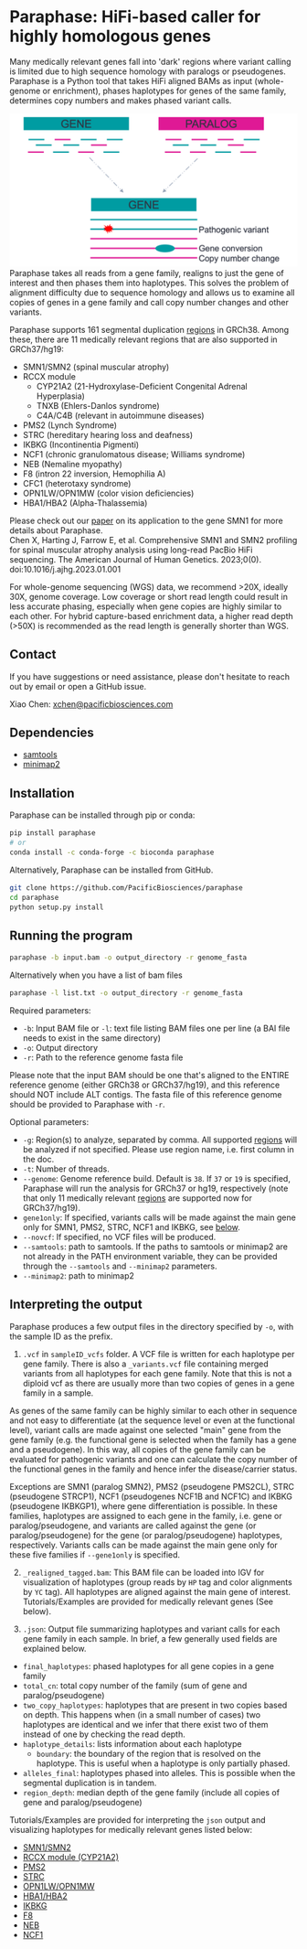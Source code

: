 # Paraphase: HiFi-based caller for highly homologous genes

Many medically relevant genes fall into 'dark' regions where variant calling is limited due to high sequence homology with paralogs or pseudogenes. Paraphase is a Python tool that takes HiFi aligned BAMs as input (whole-genome or enrichment), phases haplotypes for genes of the same family, determines copy numbers and makes phased variant calls. 

![Paraphase diagram](docs/figures/paraphase_diagram.png)
Paraphase takes all reads from a gene family, realigns to just the gene of interest and then phases them into haplotypes. This solves the problem of alignment difficulty due to sequence homology and allows us to examine all copies of genes in a gene family and call copy number changes and other variants.

Paraphase supports 161 segmental duplication [regions](docs/regions.txt) in GRCh38. Among these, there are 11 medically relevant regions that are also supported in GRCh37/hg19:
- SMN1/SMN2 (spinal muscular atrophy)
- RCCX module
  - CYP21A2 (21-Hydroxylase-Deficient Congenital Adrenal Hyperplasia)
  - TNXB (Ehlers-Danlos syndrome)
  - C4A/C4B (relevant in autoimmune diseases)
- PMS2 (Lynch Syndrome)
- STRC (hereditary hearing loss and deafness)
- IKBKG (Incontinentia Pigmenti)
- NCF1 (chronic granulomatous disease; Williams syndrome)
- NEB (Nemaline myopathy)
- F8 (intron 22 inversion, Hemophilia A)
- CFC1 (heterotaxy syndrome)
- OPN1LW/OPN1MW (color vision deficiencies)
- HBA1/HBA2 (Alpha-Thalassemia)

Please check out our [paper](https://www.cell.com/ajhg/fulltext/S0002-9297(23)00001-0) on its application to the gene SMN1 for more details about Paraphase.   
Chen X, Harting J, Farrow E, et al. Comprehensive SMN1 and SMN2 profiling for spinal muscular atrophy analysis using long-read PacBio HiFi sequencing. The American Journal of Human Genetics. 2023;0(0). doi:10.1016/j.ajhg.2023.01.001

For whole-genome sequencing (WGS) data, we recommend >20X, ideally 30X, genome coverage. Low coverage or short read length could result in less accurate phasing, especially when gene copies are highly similar to each other. For hybrid capture-based enrichment data, a higher read depth (>50X) is recommended as the read length is generally shorter than WGS.

## Contact

If you have suggestions or need assistance, please don't hesitate to reach out by email or open a GitHub issue.

Xiao Chen: xchen@pacificbiosciences.com

## Dependencies

- [samtools](http://www.htslib.org/)
- [minimap2](https://github.com/lh3/minimap2)

## Installation

Paraphase can be installed through pip or conda:
```bash
pip install paraphase
# or
conda install -c conda-forge -c bioconda paraphase
```

Alternatively, Paraphase can be installed from GitHub.
```bash
git clone https://github.com/PacificBiosciences/paraphase
cd paraphase
python setup.py install
```

## Running the program

```bash
paraphase -b input.bam -o output_directory -r genome_fasta
```

Alternatively when you have a list of bam files
```bash
paraphase -l list.txt -o output_directory -r genome_fasta
```

Required parameters:
- `-b`: Input BAM file or `-l`: text file listing BAM files one per line (a BAI file needs to exist in the same directory)
- `-o`: Output directory
- `-r`: Path to the reference genome fasta file

Please note that the input BAM should be one that's aligned to the ENTIRE reference genome (either GRCh38 or GRCh37/hg19), and this reference should NOT include ALT contigs. The fasta file of this reference genome should be provided to Paraphase with `-r`. 

Optional parameters:
- `-g`: Region(s) to analyze, separated by comma. All supported [regions](docs/regions.txt) will be analyzed if not specified. Please use region name, i.e. first column in the doc.
- `-t`: Number of threads.
- `--genome`: Genome reference build. Default is `38`. If `37` or `19` is specified, Paraphase will run the analysis for GRCh37 or hg19, respectively (note that only 11 medically relevant [regions](docs/regions.txt) are supported now for GRCh37/hg19).
- `gene1only`: If specified, variants calls will be made against the main gene only for SMN1, PMS2, STRC, NCF1 and IKBKG, see [below](#interpreting-the-output).
- `--novcf`: If specified, no VCF files will be produced.
- `--samtools`: path to samtools. If the paths to samtools or minimap2 are not already in the PATH environment variable, they can be provided through the `--samtools` and `--minimap2` parameters.
- `--minimap2`: path to minimap2

## Interpreting the output

Paraphase produces a few output files in the directory specified by `-o`, with the sample ID as the prefix.

1. `.vcf` in `sampleID_vcfs` folder. A VCF file is written for each haplotype per gene family. There is also a `_variants.vcf` file containing merged variants from all haplotypes for each gene family. Note that this is not a diploid vcf as there are usually more than two copies of genes in a gene family in a sample.

As genes of the same family can be highly similar to each other in sequence and not easy to differentiate (at the sequence level or even at the functional level), variant calls are made against one selected "main" gene from the gene family (e.g. the functional gene is selected when the family has a gene and a pseudogene). In this way, all copies of the gene family can be evaluated for pathogenic variants and one can calculate the copy number of the functional genes in the family and hence infer the disease/carrier status.

Exceptions are SMN1 (paralog SMN2), PMS2 (pseudogene PMS2CL), STRC (pseudogene STRCP1), NCF1 (pseudogenes NCF1B and NCF1C) and IKBKG (pseudogene IKBKGP1), where gene differentiation is possible. In these families, haplotypes are assigned to each gene in the family, i.e. gene or paralog/pseudogene, and variants are called against the gene (or paralog/pseudogene) for the gene (or paralog/pseudogene) haplotypes, respectively. Variants calls can be made against the main gene only for these five families if `--gene1only` is specified. 

2. `_realigned_tagged.bam`: This BAM file can be loaded into IGV for visualization of haplotypes (group reads by `HP` tag and color alignments by `YC` tag). All haplotypes are aligned against the main gene of interest. Tutorials/Examples are provided for medically relevant genes (See below).  

3. `.json`: Output file summarizing haplotypes and variant calls for each gene family in each sample. In brief, a few generally used fields are explained below.
- `final_haplotypes`: phased haplotypes for all gene copies in a gene family
- `total_cn`: total copy number of the family (sum of gene and paralog/pseudogene)
- `two_copy_haplotypes`: haplotypes that are present in two copies based on depth. This happens when (in a small number of cases) two haplotypes are identical and we infer that there exist two of them instead of one by checking the read depth.
- `haplotype_details`: lists information about each haplotype 
  - `boundary`: the boundary of the region that is resolved on the haplotype. This is useful when a haplotype is only partially phased.
- `alleles_final`: haplotypes phased into alleles. This is possible when the segmental duplication is in tandem.
- `region_depth`: median depth of the gene family (include all copies of gene and paralog/pseudogene) 

Tutorials/Examples are provided for interpreting the `json` output and visualizing haplotypes for medically relevant genes listed below: 
- [SMN1/SMN2](docs/SMN1_SMN2.md)
- [RCCX module (CYP21A2)](docs/RCCX.md)
- [PMS2](docs/PMS2.md)
- [STRC](docs/STRC.md)
- [OPN1LW/OPN1MW](docs/OPN1LW_OPN1MW.md)
- [HBA1/HBA2](docs/HBA1_HBA2.md)
- [IKBKG](docs/IKBKG.md)
- [F8](docs/F8.md)
- [NEB](docs/NEB.md)
- [NCF1](docs/NCF1.md)
